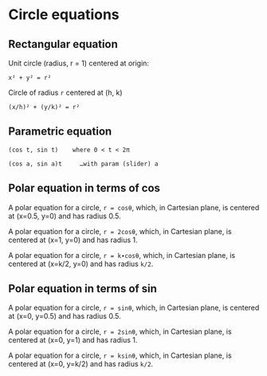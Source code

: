 # Circle equations

## Rectangular equation

Unit circle (radius, r = 1) centered at origin:

    x² + y² = r²

Circle of radius `r` centered at (h, k)

    (x/h)² + (y/k)² = r²


## Parametric equation

    (cos t, sin t)    where 0 < t < 2π

    (cos a, sin a)t     …with param (slider) a


## Polar equation in terms of cos

A polar equation for a circle, `r = cosθ`, which, in Cartesian plane, is centered at (x=0.5, y=0) and has radius 0.5.

A polar equation for a circle, `r = 2cosθ`, which, in Cartesian plane, is centered at (x=1, y=0) and has radius 1.

A polar equation for a circle, `r = k∙cosθ`, which, in Cartesian plane, is centered at (x=k/2, y=0) and has radius `k/2`.

## Polar equation in terms of sin

A polar equation for a circle, `r = sinθ`, which, in Cartesian plane, is centered at (x=0, y=0.5) and has radius 0.5.

A polar equation for a circle, `r = 2sinθ`, which, in Cartesian plane, is centered at (x=0, y=1) and has radius 1.

A polar equation for a circle, `r = ksinθ`, which, in Cartesian plane, is centered at (x=0, y=k/2) and has radius `k/2`.
